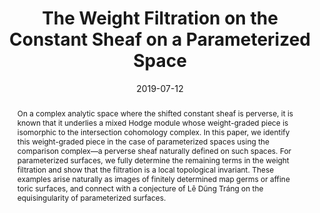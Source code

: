 ---
title: "The Weight Filtration on the Constant Sheaf on a Parameterized Space"
authors:
  - Brian Hepler
date: "2019-07-12"
publication_types: ["article-preprint"]
publication: "arXiv:1811.04328 [math.AG]"
doi: ""
url_pdf: "https://arxiv.org/pdf/1811.04328.pdf"
url_source: "https://arxiv.org/abs/1811.04328"
abstract: >
  On a complex analytic space where the shifted constant sheaf is perverse, it is known that it underlies a mixed Hodge module whose weight-graded piece is isomorphic to the intersection cohomology complex. In this paper, we identify this weight-graded piece in the case of parameterized spaces using the comparison complex—a perverse sheaf naturally defined on such spaces.

  For parameterized surfaces, we fully determine the remaining terms in the weight filtration and show that the filtration is a local topological invariant. These examples arise naturally as images of finitely determined map germs or affine toric surfaces, and connect with a conjecture of Lê Dũng Tráng on the equisingularity of parameterized surfaces.
featured: false
projects: []
image:
  preview_only: true
---